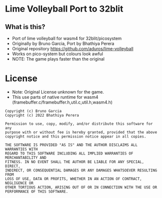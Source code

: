 # Lime Volleyball Port to 32blit

## What is this?

* Port of lime volleyball for wasm4 for 32blit/picosystem
* Originally by Bruno Garcia, Port by Bhathiya Perera
* Original repository https://github.com/aduros/lime-volleyball
* Works on pico-system but colours look awful
* NOTE: The game plays faster than the original

# License

* Note: Original License unknown for the game.
* This use parts of native runtime for wasm4 (framebuffer.c/framebuffer.h,util.c,util.h,wasm4.h)

```
Copyright (c) Bruno Garcia
Copyright (c) 2022 Bhathiya Perera

Permission to use, copy, modify, and/or distribute this software for any
purpose with or without fee is hereby granted, provided that the above
copyright notice and this permission notice appear in all copies.

THE SOFTWARE IS PROVIDED "AS IS" AND THE AUTHOR DISCLAIMS ALL WARRANTIES WITH
REGARD TO THIS SOFTWARE INCLUDING ALL IMPLIED WARRANTIES OF MERCHANTABILITY AND
FITNESS. IN NO EVENT SHALL THE AUTHOR BE LIABLE FOR ANY SPECIAL, DIRECT,
INDIRECT, OR CONSEQUENTIAL DAMAGES OR ANY DAMAGES WHATSOEVER RESULTING FROM
LOSS OF USE, DATA OR PROFITS, WHETHER IN AN ACTION OF CONTRACT, NEGLIGENCE OR
OTHER TORTIOUS ACTION, ARISING OUT OF OR IN CONNECTION WITH THE USE OR
PERFORMANCE OF THIS SOFTWARE.
```
